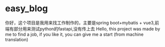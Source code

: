 # easy_blog
你好，这个项目是我用来找工作制作的，主要是spring boot+mybatis + vue3,前端有部分用来测试python的fastapi,没有传上去
Hello, this project was made by me to find a job, if you like it, you can give me a start (from machine translation)
